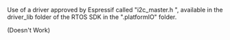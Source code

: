 Use of a driver approved by Espressif called "i2c_master.h ", available in the driver_lib folder of the RTOS SDK in the ".platformIO" folder.

(Doesn't Work)
